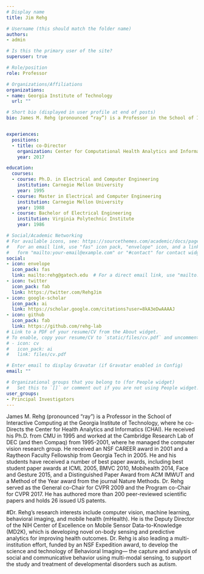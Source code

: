 ```yaml
---
# Display name
title: Jim Rehg

# Username (this should match the folder name)
authors:
- admin

# Is this the primary user of the site?
superuser: true

# Role/position
role: Professor

# Organizations/Affiliations
organizations:
- name: Georgia Institute of Technology
  url: ""

# Short bio (displayed in user profile at end of posts)
bio: James M. Rehg (pronounced “ray”) is a Professor in the School of Interactive Computing at the Georgia Institute of Technology, where he co-Directs the Center for Health Analytics and Informatics (CHAI). He received his Ph.D. from CMU in 1995 and worked at the Cambridge Research Lab of DEC (and then Compaq) from 1995-2001, where he managed the computer vision research group. He received an NSF CAREER award in 2001 and a Raytheon Faculty Fellowship from Georgia Tech in 2005. He and his students have received a number of best paper awards, including best student paper awards at ICML 2005, BMVC 2010, Mobihealth 2014, Face and Gesture 2015, and a Distinguished Paper Award from ACM IMWUT and a Method of the Year award from the journal Nature Methods. Dr. Rehg served as the General co-Chair for CVPR 2009 and the Program co-Chair for CVPR 2017. He has authored more than 200 peer-reviewed scientific papers and holds 26 issued US patents.


experiences:
  positions:
  - title: co-Director
    organization: Center for Computational Health Analytics and Informatics, Georgia Institute of Technology
    year: 2017

education:
  courses:
  - course: Ph.D. in Electrical and Computer Engineering
    institution: Carnegie Mellon University
    year: 1995
  - course: Master in Electrical and Computer Engineering
    institution: Carnegie Mellon University
    year: 1988
  - course: Bachelor of Electrical Engineering
    institution: Virginia Polytechnic Institute
    year: 1986

# Social/Academic Networking
# For available icons, see: https://sourcethemes.com/academic/docs/page-builder/#icons
#   For an email link, use "fas" icon pack, "envelope" icon, and a link in the
#   form "mailto:your-email@example.com" or "#contact" for contact widget.
social:
- icon: envelope
  icon_pack: fas
  link: mailto:rehg@gatech.edu  # For a direct email link, use "mailto:test@example.org"., or '#contact'
- icon: twitter
  icon_pack: fab
  link: https://twitter.com/RehgJim
- icon: google-scholar
  icon_pack: ai
  link: https://scholar.google.com/citations?user=8kA3eDwAAAAJ
- icon: github
  icon_pack: fab
  link: https://github.com/rehg-lab
# Link to a PDF of your resume/CV from the About widget.
# To enable, copy your resume/CV to `static/files/cv.pdf` and uncomment the lines below.
# - icon: cv
#   icon_pack: ai
#   link: files/cv.pdf

# Enter email to display Gravatar (if Gravatar enabled in Config)
email: ""

# Organizational groups that you belong to (for People widget)
#   Set this to `[]` or comment out if you are not using People widget.
user_groups:
- Principal Investigators
---
```


James M. Rehg (pronounced “ray”) is a Professor in the School of Interactive Computing at the Georgia Institute of Technology, where he co-Directs the Center for Health Analytics and Informatics (CHAI). He received his Ph.D. from CMU in 1995 and worked at the Cambridge Research Lab of DEC (and then Compaq) from 1995-2001, where he managed the computer vision research group. He received an NSF CAREER award in 2001 and a Raytheon Faculty Fellowship from Georgia Tech in 2005. He and his students have received a number of best paper awards, including best student paper awards at ICML 2005, BMVC 2010, Mobihealth 2014, Face and Gesture 2015, and a Distinguished Paper Award from ACM IMWUT and a Method of the Year award from the journal Nature Methods. Dr. Rehg served as the General co-Chair for CVPR 2009 and the Program co-Chair for CVPR 2017. He has authored more than 200 peer-reviewed scientific papers and holds 26 issued US patents.

#Dr. Rehg’s research interests include computer vision, machine learning, behavioral imaging, and mobile health (mHealth). He is the Deputy Director of the NIH Center of Excellence on Mobile Sensor Data-to-Knowledge (MD2K), which is developing novel on-body sensing and predictive analytics for improving health outcomes. Dr. Rehg is also leading a multi-institution effort, funded by an NSF Expedition award, to develop the science and technology of Behavioral Imaging— the capture and analysis of social and communicative behavior using multi-modal sensing, to support the study and treatment of developmental disorders such as autism.
